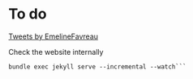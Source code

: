 # To do

<a class="twitter-timeline" href="https://twitter.com/EmelineFavreau?ref_src=twsrc%5Etfw">Tweets by EmelineFavreau</a> <script async src="https://platform.twitter.com/widgets.js" charset="utf-8"></script>

Check the website internally

```bundle install
bundle exec jekyll serve --incremental --watch```
